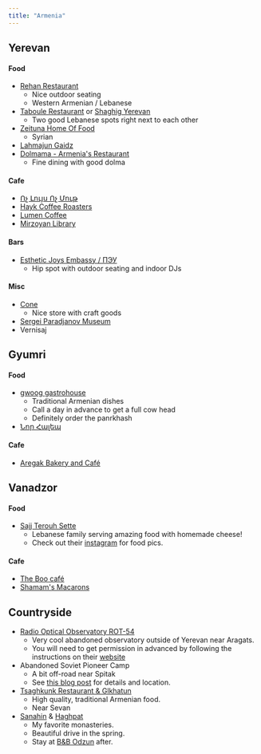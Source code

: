 ```yaml
---
title: "Armenia"
---
```


## Yerevan

#### Food
- [Rehan Restaurant](https://goo.gl/maps/MYunGatUTk2zsPxD7)
	- Nice outdoor seating
	- Western Armenian / Lebanese
- [Taboule Restaurant](https://goo.gl/maps/rBWmkWwSuEwa11dq9) or [Shaghig Yerevan](https://goo.gl/maps/b5j1ZM5xp4GBXJDf7)
	- Two good Lebanese spots right next to each other
- [Zeituna Home Of Food](https://goo.gl/maps/Xio1LkfNdVg6GEQNA)
	- Syrian
- [Lahmajun Gaidz](https://goo.gl/maps/68bcstFKzF7Re37B8)
- [Dolmama - Armenia's Restaurant](https://goo.gl/maps/nz2r5mhm7W2WgCge9)
	- Fine dining with good dolma

#### Cafe
- [Ոչ Լույս Ոչ Մութ](https://goo.gl/maps/JiD7QTbf3U1kh6RP8)
- [Hayk Coffee Roasters](https://goo.gl/maps/sZgXHVo8GBbGATM39)
- [Lumen Coffee](https://goo.gl/maps/SxUQ77Y9jDnmNPZw6)
- [Mirzoyan Library](https://goo.gl/maps/ZmYZHdtVHnLxraRj8)

#### Bars
- [Esthetic Joys Embassy / ПЭУ](https://goo.gl/maps/PmvmK5g7bEUsd1CYA)
	- Hip spot with outdoor seating and indoor DJs

#### Misc
- [Cone](https://goo.gl/maps/7reG77zabqxbQzzd6)
	- Nice store with craft goods
- [Sergei Paradjanov Museum](https://goo.gl/maps/uC3TLSUeCbAHJQNm9)
- Vernisaj

## Gyumri

#### Food
- [gwoog gastrohouse](https://goo.gl/maps/RC6TGMAWrfu35kmX6)
	- Traditional Armenian dishes
	- Call a day in advance to get a full cow head
	- Definitely order the panrkhash
- [Նոր Հալեպ](https://goo.gl/maps/6Bqm6t39tDpcjeQ87)

#### Cafe
- [Aregak Bakery and Café](https://goo.gl/maps/egpWSNHXEEE1xuZE8)

## Vanadzor

#### Food
- [Sajj Terouh Sette](https://goo.gl/maps/xkiJ3KTHTgacn2EM7)
	- Lebanese family serving amazing food with homemade cheese!
	- Check out their [instagram](https://www.instagram.com/sajj_terouh_sette/) for food pics.

#### Cafe
- [The Boo café](https://goo.gl/maps/Z2T6KNNdkbACKth47_)
- [Shamam's Macarons](https://goo.gl/maps/JpbncD6Py8eeBerj9)

## Countryside

- [Radio Optical Observatory ROT-54](https://goo.gl/maps/L84segapV42Ba65X7)
	- Very cool abandoned observatory outside of Yerevan near Aragats.
	- You will need to get permission in advanced by following the instructions on their [website](https://www.armstandard.am/en/page/176)
- Abandoned Soviet Pioneer Camp
	- A bit off-road near Spitak
	- See [this blog post](https://absolutearmenia.com/abandoned-soviet-pioneer-camp/) for details and location.
- [Tsaghkunk Restaurant & Glkhatun](https://goo.gl/maps/2QcAGjB6gQT6a42V7)
	- High quality, traditional Armenian food.
	- Near Sevan
- [Sanahin](https://goo.gl/maps/KdnLupZWUr2zbNiV9) & [Haghpat](https://goo.gl/maps/7kMw23YKuCGukYYV6)
	- My favorite monasteries.
	- Beautiful drive in the spring.
	- Stay at  [B&B Odzun](https://goo.gl/maps/36EMLWWwF8PzQHCL9) after.